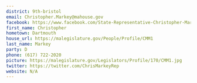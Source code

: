 ```yaml
---
district: 9th-bristol
email: Christopher.Markey@mahouse.gov
facebook: https://www.facebook.com/State-Representative-Christopher-Markey-107315875962005/
first_name: Christopher
hometown: Dartmouth
house_url: https://malegislature.gov/People/Profile/CMM1
last_name: Markey
party: D
phone: (617) 722-2020
picture: https://malegislature.gov/Legislators/Profile/170/CMM1.jpg
twitter: https://twitter.com/ChrisMarkeyRep
website: N/A
---
```

